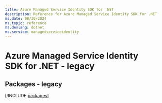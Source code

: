 ```yaml
---
title: Azure Managed Service Identity SDK for .NET
description: Reference for Azure Managed Service Identity SDK for .NET
ms.date: 08/30/2024
ms.topic: reference
ms.devlang: dotnet
ms.service: managedserviceidentity
---
```

# Azure Managed Service Identity SDK for .NET - legacy
## Packages - legacy
[!INCLUDE [packages](managed-service-identity-index.md)]